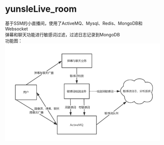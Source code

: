 # yunsleLive_room
基于SSM的小直播间，使用了ActiveMQ、Mysql、Redis、MongoDB和Websocket</br>
弹幕和聊天功能进行敏感词过滤，过滤日志记录到MongoDB</br>
功能图：</br>
![](look.png)
